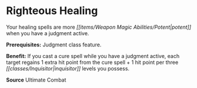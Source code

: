 ﻿---
cssclass: [feats]

---
# Righteous Healing

Your healing spells are more _[[items/Weapon Magic Abilities/Potent|potent]]_ when you have a judgment active.

**Prerequisites:** Judgment class feature.

**Benefit:** If you cast a cure spell while you have a judgment active, each target regains 1 extra hit point from the cure spell + 1 hit point per three _[[classes/Inquisitor|inquisitor]]_ levels you possess.

**Source** Ultimate Combat